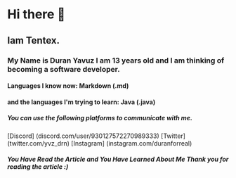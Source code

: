 # Hi there 👋

## Iam Tentex.

### My Name is Duran Yavuz I am 13 years old and I am thinking of becoming a software developer.

#### Languages I know now: Markdown (.md)
#### and the languages I'm trying to learn: Java (.java)

##### You can use the following platforms to communicate with me.
 [Discord] (discord.com/user/930127572270989333) 
 [Twitter] (twitter.com/yvz_drn)
 [Instagram] (instagram.com/duranforreal)

##### You Have Read the Article and You Have Learned About Me Thank you for reading the article :)
